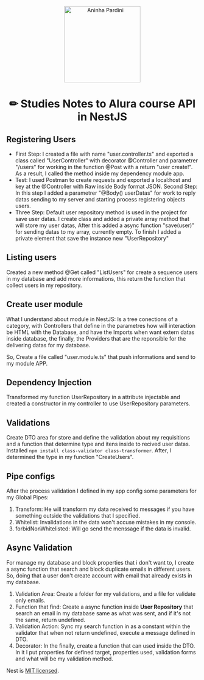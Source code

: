<p align="center" ><a href="https://github.com/AninhaPardini" text target="blank"  ><img src="https://avatars.githubusercontent.com/u/108814319?v=4" width="200" border-radius="50" alt="Aninha Pardini"  /></a></p>
<h1 align="center" display="block">✏ Studies Notes to Alura course API in NestJS</h1>

## Registering Users

- First Step: I created a file with name "user.controller.ts" and exported a class called "UserController" with decorator @Controller and parametrer "/users" for working in the function @Post with a return "user create!". As a result, I called the method inside my dependency module app.
- Test: I used Postman to create requests and exported a local:host and key at the @Controller with Raw inside Body format JSON.
  Second Step: In this step I added a parametrer "@Body() userDatas" for work to reply datas sending to my server and starting process registering objects users.
- Three Step: Default user repository method is used in the project for save user datas. I create class and added a private array method that will store my user datas, After this added a async function "save(user)" for sending datas to my array, currently empty. To finish I added a private element that save the instance new "UserRepository"

## Listing users

Created a new method @Get called "ListUsers" for create a sequence users in my database and add more informations, this return the function that collect users in my repository.

## Create user module

What I understand about module in NestJS: Is a tree conections of a category, with Controllers that define in the parametres how will interaction be HTML with the Database, and have the Imports when want extern datas inside database, the finally, the Providers that are the reponsible for the delivering datas for my database.

So, Create a file called "user.module.ts" that push informations and send to my module APP.

## Dependency Injection

Transformed my function UserRepository in a attribute injectable and created a constructor in my controller to use UserRepository parameters.

## Validations

Create DTO area for store and define the validation about my requisitions and a function that determine type and itens inside to recived user datas. Installed `npm install class-validator class-transformer`. After, I determined the type in my function "CreateUsers".

## Pipe configs

After the process validation I defined in my app config some parameters for my Global Pipes:

1. Transform: He will transform my data received to messages if you have something outside the validations that I specified.
2. Whitelist: Invalidations in the data won't accuse mistakes in my console.
3. forbidNonWhitelisted: Will go send the menssage if the data is invalid.

## Async Validation

For manage my database and block properties that i don't want to, I create a async function that search and block duplicate emails in different users. So, doing that a user don't create account with email that already exists in my database.

1. Validation Area: Create a folder for my validations, and a file for validate only emails.
2. Function that find: Create a async function inside <strong>User Repository</strong> that search an email in my database same as what was sent, and if it's not the same, return undefined.
3. Validation Action: Sync my search function in as a constant within the validator that when not return undefined, execute a message defined in DTO.
4. Decorator: In the finally, create a function that can used inside the DTO. In it I put properties for defined target, properties used, validation forms and what will be my validation method.

Nest is [MIT licensed](LICENSE).
